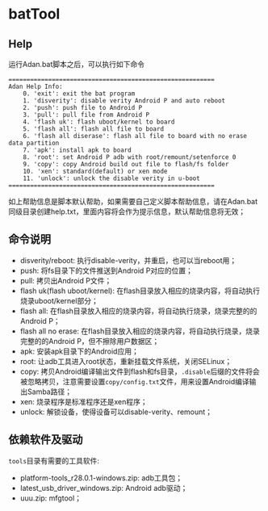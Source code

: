 # batTool

## Help

运行Adan.bat脚本之后，可以执行如下命令

```
=========================================================
Adan Help Info:
    0. 'exit': exit the bat program
    1. 'disverity': disable verity Android P and auto reboot
    2. 'push': push file to Android P
    3. 'pull': pull file from Android P
    4. 'flash uk': flash uboot/kernel to board
    5. 'flash all': flash all file to board
    6. 'flash all diserase': flash all file to board with no erase data partition
    7. 'apk': install apk to board
    8. 'root': set Android P adb with root/remount/setenforce 0
    9. 'copy': copy Android build out file to flash/fs folder
    10. 'xen': standard(default) or xen mode
    11. 'unlock': unlock the disable verity in u-boot
=========================================================
```

如上帮助信息是脚本默认帮助，如果需要自己定义脚本帮助信息，请在Adan.bat同级目录创建help.txt，里面内容将会作为提示信息，默认帮助信息将无效；

## 命令说明

* disverity/reboot: 执行disable-verity，并重启，也可以当reboot用；
* push: 将fs目录下的文件推送到Android P对应的位置；
* pull: 拷贝出Android P文件；
* flash uk(flash uboot/kernel): 在flash目录放入相应的烧录内容，将自动执行烧录uboot/kernel部分；
* flash all: 在flash目录放入相应的烧录内容，将自动执行烧录，烧录完整的的Android P；
* flash all no erase: 在flash目录放入相应的烧录内容，将自动执行烧录，烧录完整的的Android P，但不擦除用户数据区；
* apk: 安装apk目录下的Android应用；
* root: 让adb工具进入root状态，重新挂载文件系统，关闭SELinux；
* copy: 拷贝Android编译输出文件到flash和fs目录，`.disable`后缀的文件将会被忽略拷贝，注意需要设置`copy/config.txt`文件，用来设置Android编译输出Samba路径；
* xen: 烧录程序是标准程序还是xen程序；
* unlock: 解锁设备，使得设备可以disable-verity、remount；
 
## 依赖软件及驱动

`tools`目录有需要的工具软件:
* platform-tools_r28.0.1-windows.zip: adb工具包；
* latest_usb_driver_windows.zip: Android adb驱动；
* uuu.zip: mfgtool；

